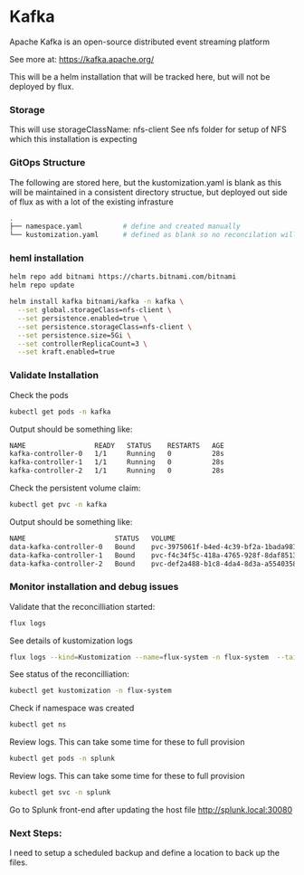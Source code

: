 # Kafka
Apache Kafka is an open-source distributed event streaming platform

See more at:  https://kafka.apache.org/

This will be a helm installation that will be tracked here, but will not be deployed by flux.  


### Storage
This will use storageClassName: nfs-client
See nfs folder for setup of NFS which this installation is expecting




### GitOps Structure
The following are stored here, but the kustomization.yaml is blank as this will be maintained in a consistent directory structue, but 
deployed out side of flux as with a lot of the existing infrasture

```bash
.
├── namespace.yaml          # define and created manually
└── kustomization.yaml      # defined as blank so no reconcilation will happen
```

### heml installation

```bash
helm repo add bitnami https://charts.bitnami.com/bitnami
helm repo update

helm install kafka bitnami/kafka -n kafka \
  --set global.storageClass=nfs-client \
  --set persistence.enabled=true \
  --set persistence.storageClass=nfs-client \
  --set persistence.size=5Gi \
  --set controllerReplicaCount=3 \
  --set kraft.enabled=true
```


### Validate Installation
Check the pods
```bash
kubectl get pods -n kafka
```

Output should be something like:
```bash
NAME                 READY   STATUS    RESTARTS   AGE
kafka-controller-0   1/1     Running   0          28s
kafka-controller-1   1/1     Running   0          28s
kafka-controller-2   1/1     Running   0          28s
```

Check the persistent volume claim:

```bash
kubectl get pvc -n kafka
```

Output should be something like:
```bash
NAME                      STATUS   VOLUME                                     CAPACITY   ACCESS MODES   STORAGECLASS   AGE
data-kafka-controller-0   Bound    pvc-3975061f-b4ed-4c39-bf2a-1bada9811c12   8Gi        RWO            nfs-client     112s
data-kafka-controller-1   Bound    pvc-f4c34f5c-418a-4765-928f-8daf851349a4   8Gi        RWO            nfs-client     112s
data-kafka-controller-2   Bound    pvc-def2a488-b1c8-4da4-8d3a-a5540358579d   8Gi        RWO            nfs-client     112s
```

### Monitor installation and debug issues
Validate that the reconcilliation started:
```bash
flux logs
```

See details of kustomization logs
```bash
flux logs --kind=Kustomization --name=flux-system -n flux-system  --tail=10
```


See status of the reconcilliation:
```bash
kubectl get kustomization -n flux-system
```

Check if namespace was created
```bash
kubectl get ns
```

Review logs.  This can take some time for these to full provision
```bash
kubectl get pods -n splunk
```

Review logs.  This can take some time for these to full provision
```bash
kubectl get svc -n splunk
```

Go to Splunk front-end after updating the host file
http://splunk.local:30080

### Next Steps:
I need to setup a scheduled backup and define a location to back up the files.